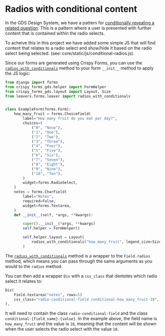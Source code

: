 # Radios with conditional content

In the GDS Design System, we have a pattern for [conditionally revealing a related question](https://design-system.service.gov.uk/components/radios/#conditionally-revealing-a-related-question). This is a pattern where a user is presented with further content that is contained within the radio selects.

To acheive this in this project we have added some simple JS that will find content that relates to a radio select and show/hide it based on the radio select being selected. (see: core/static/js/conditional-radios.js).

Since our forms are generated using Crispy Forms, you can use the [`radios_with_conditionals`](../../code-docs/leaver-forms/#leavers.forms.leaver.radios_with_conditionals) method to your form `__init__` method to apply the JS logic:

```python
from django import forms
from crispy_forms_gds.helper import FormHelper
from crispy_forms_gds.layout import Layout, Size
from leavers.forms.leaver import radios_with_conditionals


class ExampleForm(forms.Form):
    how_many_fruit = forms.ChoiceField(
        label="How many fruit do you eat per day?",
        choices=(
            ("0", "None"),
            ("1", "One"),
            ("2", "Two"),
            ("3", "Three"),
            ("4", "Four"),
            ("5", "Five"),
            ("6", "Six"),
            ("7", "Seven"),
            ("8", "Eight"),
            ("9", "Nine"),
            ("10", "Ten"),
        )
        widget=forms.RadioSelect,
    )
    notes = forms.CharField(
        label="Notes",
        required=False,
        widget=forms.Textarea,
    )
    def __init__(self, *args, **kwargs):

        super().__init__(*args, **kwargs)
        self.helper = FormHelper()

        self.helper.layout = Layout(
            radios_with_conditionals("how_many_fruit", legend_size=Size.MEDIUM),
        )

```

The [`radios_with_conditionals`](../../code-docs/leaver-forms/#leavers.forms.leaver.radios_with_conditionals) method is a wrapper to the `Field.radios` method, which means you can pass through the same arguments as you would to the `radios` method.

You can then add a wrapper `Div` with a `css_class` that dentotes which radio select it relates to:

```python
Div(
    Field.textarea("notes", rows=5)
    css_class="radio-conditional-field conditional-how_many_fruit-10",
),
```

It will need to contain the class `radio-conditional-field` and the class `conditional-{field_name}-{value}`. In the example above, the field name is `how_many_fruit` and the value is `10`, meaning that the content will be shown when the user selects the radio select with the value `10`.
